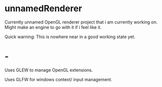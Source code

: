# unnamedRenderer
Currently unnamed OpenGL renderer project that i am currently working on. Might make an engine to go with it if i feel like it.

Quick warning: This is nowhere near in a good working state yet.

# -
Uses GLEW to manage OpenGL extensions.

Uses GLFW for windows context/ input management.
